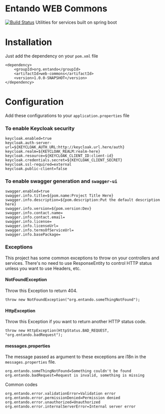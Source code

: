 # Entando WEB Commons
[![Build Status](https://jenkins.entandocloud.com/buildStatus/icon?job=de-web-commons-master)](https://jenkins.entandocloud.com/job/de-web-commons-master/)
Utilities for services built on spring boot

# Installation
Just add the dependency on your `pom.xml` file
```
<dependency>
    <groupId>org.entando</groupId>
    <artifactId>web-commons</artifactId>
    <version>1.0.0-SNAPSHOT</version>
</dependency>
```

# Configuration
Add these configurations to your `application.properties` file

### To enable Keycloak security
```
keycloak.enabled=true
keycloak.auth-server-url=${KEYCLOAK_AUTH_URL:http://keycloak.url.here/auth}
keycloak.realm=${KEYCLOAK_REALM:realm-here}
keycloak.resource=${KEYCLOAK_CLIENT_ID:client-id}
keycloak.credentials.secret=${KEYCLOAK_CLIENT_SECRET}
keycloak.ssl-required=external
keycloak.public-client=false
```

### To enable swagger generation and `swagger-ui`
```
swagger.enabled=true
swagger.info.title=${pom.name:Project Title Here}
swagger.info.description=${pom.description:Put the default description here}
swagger.info.version=${pom.version:Dev}
swagger.info.contact.name=
swagger.info.contact.email=
swagger.info.license=
swagger.info.licenseUrl=
swagger.info.termsOfServiceUrl=
swagger.info.basePackage=
```


### Exceptions
This project has some common exceptions to throw on your controllers and services.
There's no need to use ResponseEntity to control HTTP status unless you want to use Headers, etc.

#### NotFoundException
Throw this Exception to return 404.

```
throw new NotFoundException("org.entando.someThingNotFound");
```

#### HttpException
Throw this Exception if you want to return another HTTP status code.

```
throw new HttpException(HttpStatus.BAD_REQUEST, "org.entando.badRequest");
```

#### messages.properties
The message passed as argument to these exceptions are i18n in the `messages.properties` file.

```
org.entando.someThingNotFound=Something couldn't be found
org.entando.badRequest=Request is invalid, something is missing
```

Common codes
```
org.entando.error.validationError=Validation error
org.entando.error.permissionDenied=Permission denied
org.entando.error.unauthorized=Unauthorized
org.entando.error.internalServerError=Internal server error
```
